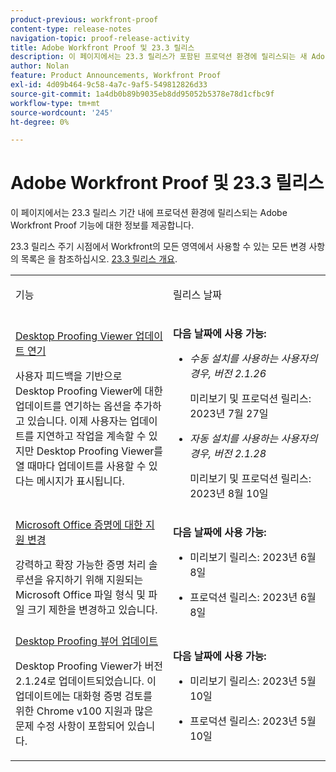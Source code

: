 ```yaml
---
product-previous: workfront-proof
content-type: release-notes
navigation-topic: proof-release-activity
title: Adobe Workfront Proof 및 23.3 릴리스
description: 이 페이지에서는 23.3 릴리스가 포함된 프로덕션 환경에 릴리스되는 새 Adobe Workfront 경험의 Adobe Workfront Proof 기능에 대한 정보를 제공합니다.
author: Nolan
feature: Product Announcements, Workfront Proof
exl-id: 4d09b464-9c58-4a7c-9af5-549812826d33
source-git-commit: 1a4db0b89b9035eb8dd95052b5378e78d1cfbc9f
workflow-type: tm+mt
source-wordcount: '245'
ht-degree: 0%

---
```


# Adobe Workfront Proof 및 23.3 릴리스

이 페이지에서는 23.3 릴리스 기간 내에 프로덕션 환경에 릴리스되는 Adobe Workfront Proof 기능에 대한 정보를 제공합니다.

23.3 릴리스 주기 시점에서 Workfront의 모든 영역에서 사용할 수 있는 모든 변경 사항의 목록은 을 참조하십시오. [23.3 릴리스 개요](/help/quicksilver/product-announcements/product-releases/23.3-release-activity/23-3-release-overview.md).

<table>
            <col style="width: 50%;" />
            <col style="width: 50%;" />
            <tbody>
                <tr>
                    <td>
                        <p><span class="bold">기능</span>
                        </p>
                    </td>
                    <td>
                        <p><span class="bold">릴리스 날짜</span>
                        </p>
                    </td>
                </tr>
                <tr>
                    <td>
                        <a href="/help/quicksilver/product-announcements/product-releases/workfront-proof-release-activity/proof-23-3-release/proof-23-3-jul-17.md" class="MCXref xref" xrefformat="{para}">Desktop Proofing Viewer 업데이트 연기</a> </p>
                        <p>사용자 피드백을 기반으로 Desktop Proofing Viewer에 대한 업데이트를 연기하는 옵션을 추가하고 있습니다. 이제 사용자는 업데이트를 지연하고 작업을 계속할 수 있지만 Desktop Proofing Viewer를 열 때마다 업데이트를 사용할 수 있다는 메시지가 표시됩니다.</p>
                    </td>
                    <td><p><b>다음 날짜에 사용 가능:</b></p>
                        <ul>
                            <li>
                                <p><i>수동 설치를 사용하는 사용자의 경우, 버전 2.1.26</i></p>
                                <p>미리보기 및 프로덕션 릴리스: 2023년 7월 27일</p>
                            </li>
                            <li>
                                <p><i>자동 설치를 사용하는 사용자의 경우, 버전 2.1.28</i></p>
                                <p>미리보기 및 프로덕션 릴리스: 2023년 8월 10일</p>
                            </li>
                        </ul>
                    </td>
                </tr>                
                <tr>
                    <td>
                        <a href="/help/quicksilver/product-announcements/product-releases/workfront-proof-release-activity/proof-23-3-release/proof-23-3-jun-5.md" class="MCXref xref" xrefformat="{para}">Microsoft Office 증명에 대한 지원 변경</a></p>
                        <p>강력하고 확장 가능한 증명 처리 솔루션을 유지하기 위해 지원되는 Microsoft Office 파일 형식 및 파일 크기 제한을 변경하고 있습니다.</p>
                    </td>
                    <td><p><b>다음 날짜에 사용 가능:</b></p>
                        <ul>
                            <li>
                                <p>미리보기 릴리스: 2023년 6월 8일<br /></p>
                            </li>
                            <li>
                                <p><span class="preview">프로덕션 릴리스: 2023년 6월 8일</span></p>
                            </li>
                        </ul>
                    </td>
                </tr>                
                <tr>
                    <td>
                        <a href="/help/quicksilver/product-announcements/product-releases/workfront-proof-release-activity/proof-23-3-release/proof-23-3-may-8.md">Desktop Proofing 뷰어 업데이트</a></p>
                        <p>Desktop Proofing Viewer가 버전 2.1.24로 업데이트되었습니다. 이 업데이트에는 대화형 증명 검토를 위한 Chrome v100 지원과 많은 문제 수정 사항이 포함되어 있습니다.</p>
                    </td>
                    <td><p><b>다음 날짜에 사용 가능:</b></p>
                     <p>
                        </p>
                        <ul>
                            <li>
                                <p>미리보기 릴리스: 2023년 5월 10일<br /></p>
                            </li>
                            <li>
                                <p><span class="preview">프로덕션 릴리스: 2023년 5월 10일</span></p>
                            </li>
                        </ul>
                    </td>
                </tr>
            </tbody>
        </table>
